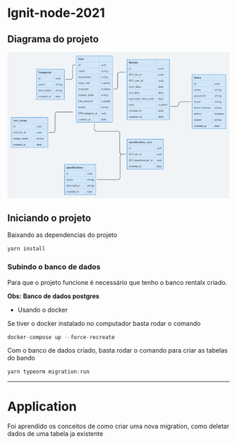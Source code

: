 # Ignit-node-2021

  ## Diagrama do projeto
  <img alt="Made by Rocketseat" src="img/diagram-aplication.png">

  ## Iniciando o projeto
  Baixando as dependencias do projeto
  ```ts
  yarn install
  ```
  ### Subindo o banco de dados
  Para que o projeto funcione é necessário que tenho o banco rentalx criado.

  **Obs: Banco de dados postgres**

  - Usando o docker
  
  Se tiver o docker instalado no computador basta rodar o comando

  ```ts
  docker-compose up --force-recreate
  ```
  Com o banco de dados criado, basta rodar o comando para criar as tabelas do bando
  ```ts
  yarn typeorm migration:run
  ```

  ***
  <h1>Application</h1>

  <p>
    Foi aprendido os conceitos de como criar uma nova migration, como deletar dados de uma tabela ja existente
  </p>